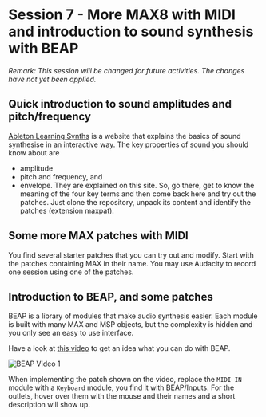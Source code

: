 # Session 7 - More MAX8 with MIDI and introduction to sound synthesis with BEAP

*Remark: This session will be changed for future activities. The changes have not yet been applied.*

## Quick introduction to sound amplitudes and pitch/frequency
[Ableton Learning Synths](https://learningsynths.ableton.com/) is a website that explains the basics of sound synthesise in an interactive way. The key properties of sound you should know about are
- amplitude
- pitch and frequency, and 
- envelope. 
They are explained on this site. So, go there, get to know the meaning of the four key terms and then come back here and try out the patches. Just clone the repository, unpack its content and identify the patches (extension maxpat).

## Some more MAX patches with MIDI
You find several starter patches that you can try out and modify. Start with the patches containing MAX in their name. You may use Audacity to record one session using one of the patches. 

## Introduction to BEAP, and some patches
BEAP is a library of modules that make audio synthesis easier. Each module is built with many MAX and MSP objects, but the complexity is hidden and you only see an easy to use interface. 

Have a look at [this video](https://youtu.be/RhsQLUFLOAg) to get an idea what you can do with BEAP.

![BEAP Video 1](/media/221122BEAP1.png) 

When implementing the patch shown on the video, replace the ```MIDI IN``` module with a ```Keyboard``` module, you find it with BEAP/Inputs. For the outlets, hover over them with the mouse and their names and a short description will show up.
